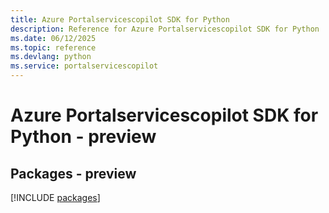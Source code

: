 ```yaml
---
title: Azure Portalservicescopilot SDK for Python
description: Reference for Azure Portalservicescopilot SDK for Python
ms.date: 06/12/2025
ms.topic: reference
ms.devlang: python
ms.service: portalservicescopilot
---
```

# Azure Portalservicescopilot SDK for Python - preview
## Packages - preview
[!INCLUDE [packages](portalservicescopilot-index.md)]